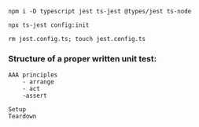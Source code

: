     npm i -D typescript jest ts-jest @types/jest ts-node

    npx ts-jest config:init

    rm jest.config.ts; touch jest.config.ts




### Structure of a proper written unit test:
    AAA principles
        - arrange
        - act
        -assert
    
    Setup
    Teardown
